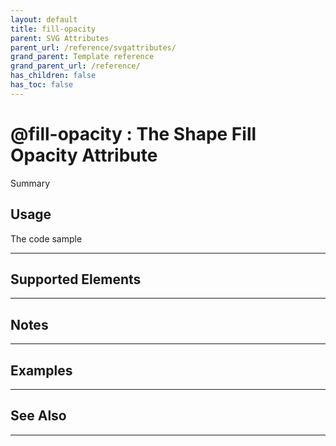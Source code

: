 ```yaml
---
layout: default
title: fill-opacity
parent: SVG Attributes
parent_url: /reference/svgattributes/
grand_parent: Template reference
grand_parent_url: /reference/
has_children: false
has_toc: false
---
```


# @fill-opacity : The Shape Fill Opacity Attribute

Summary

## Usage

 The code sample

---

## Supported Elements


---

## Notes


---

## Examples


---


## See Also


---

